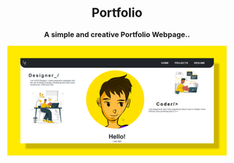 <h1 align="center">Portfolio</h1>
<h3 align="center">A simple and creative Portfolio Webpage..</h3>
<img src="background.png">
